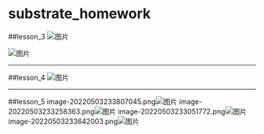 # substrate_homework

##lesson_3
![图片](https://user-images.githubusercontent.com/25261896/162398756-9ef89c3a-8b40-4bbb-be89-895d54569a16.png)

![图片](https://user-images.githubusercontent.com/25261896/162398935-e184bad6-a136-4d6f-88d6-03843e335e86.png)

***

##lesson_4
![图片](https://user-images.githubusercontent.com/25261896/163518341-68361f9d-8907-4fef-abb9-b91b27bb4e38.png)

***

##lesson_5
image-20220503233807045.png![图片](https://user-images.githubusercontent.com/25261896/166496843-90b71f22-c837-4550-b630-123fd6a432e5.png)
image-20220503233258363.png![图片](https://user-images.githubusercontent.com/25261896/166496966-5e8b9e1b-a45e-4377-9c4e-5cfe4d991152.png)
image-20220503233051772.png![图片](https://user-images.githubusercontent.com/25261896/166497015-9b977e8d-1925-4fc7-9eca-9b00c0de8aca.png)
image-20220503233642003.png![图片](https://user-images.githubusercontent.com/25261896/166497067-24d8081e-1df0-47f1-9ffb-3d2646e7cabb.png)
